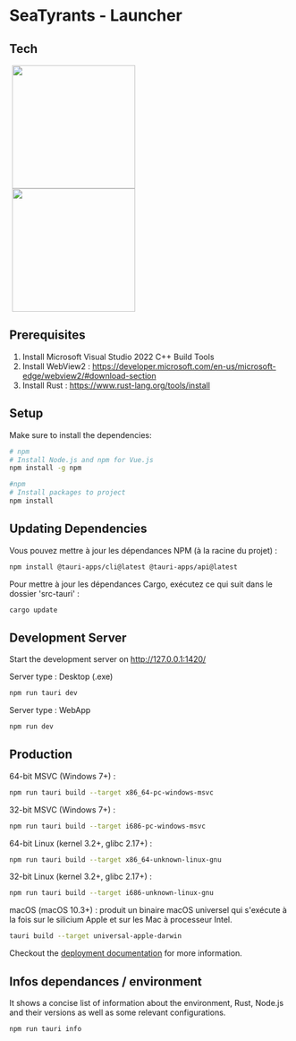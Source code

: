# SeaTyrants - Launcher

## Tech

<a href="https://www.postgresql.org/docs/" style="margin-left: 25px;">
  <img src="https://ordina-jworks.github.io/img/vue-with-typescript/vue-plus-typescript.png" alt="" width="220" height="auto" style="margin-left: -20px" />
</a> <br />

<a href="https://www.postgresql.org/docs/" style="margin-left: 25px;">
  <img src="https://d33wubrfki0l68.cloudfront.net/4112b407ce93d899a0e499bbefa9fc172b11685e/49ffa/meta/tauri_logo_dark.svg
" alt="" width="220" height="auto" style="margin-left: -20px" />
</a>

## Prerequisites
1. Install Microsoft Visual Studio 2022 C++ Build Tools
2. Install WebView2 : https://developer.microsoft.com/en-us/microsoft-edge/webview2/#download-section
3. Install Rust : https://www.rust-lang.org/tools/install

## Setup

Make sure to install the dependencies:

```bash
# npm
# Install Node.js and npm for Vue.js
npm install -g npm
```

```bash
#npm
# Install packages to project
npm install
```

## Updating Dependencies

Vous pouvez mettre à jour les dépendances NPM (à la racine du projet) :
```bash
npm install @tauri-apps/cli@latest @tauri-apps/api@latest
```

Pour mettre à jour les dépendances Cargo, exécutez ce qui suit dans le dossier 'src-tauri' :
```bash
cargo update
```


## Development Server
Start the development server on http://127.0.0.1:1420/

Server type : Desktop (.exe)
```bash
npm run tauri dev
```

Server type : WebApp
```bash
npm run dev
```

## Production

64-bit MSVC (Windows 7+) :
```bash
npm run tauri build --target x86_64-pc-windows-msvc
```

32-bit MSVC (Windows 7+) :
```bash
npm run tauri build --target i686-pc-windows-msvc
```

64-bit Linux (kernel 3.2+, glibc 2.17+) :
```bash
npm run tauri build --target x86_64-unknown-linux-gnu
```

32-bit Linux (kernel 3.2+, glibc 2.17+) :
```bash
npm run tauri build --target i686-unknown-linux-gnu	
```

macOS (macOS 10.3+) :
produit un binaire macOS universel qui s'exécute à la fois sur le silicium Apple et sur les Mac à processeur Intel.
```bash
tauri build --target universal-apple-darwin
```

Checkout the [deployment documentation](https://tauri.app/v1/guides/building/) for more information.

## Infos dependances / environment

It shows a concise list of information about the environment, Rust, Node.js and their versions as well as some relevant configurations.

```bash
npm run tauri info
```
